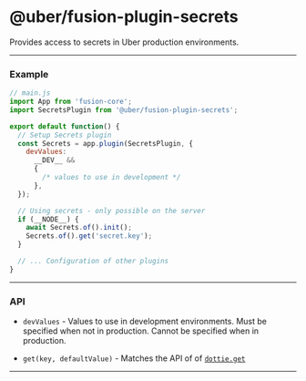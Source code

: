 # @uber/fusion-plugin-secrets

Provides access to secrets in Uber production environments.

---

### Example

```js
// main.js
import App from 'fusion-core';
import SecretsPlugin from '@uber/fusion-plugin-secrets';

export default function() {
  // Setup Secrets plugin
  const Secrets = app.plugin(SecretsPlugin, {
    devValues:
      __DEV__ &&
      {
        /* values to use in development */
      },
  });

  // Using secrets - only possible on the server
  if (__NODE__) {
    await Secrets.of().init();
    Secrets.of().get('secret.key');
  }

  // ... Configuration of other plugins
}
```

---

### API

* `devValues` - Values to use in development environments. Must be specified when not in production. Cannot be specified when in production.

* `get(key, defaultValue)` - Matches the API of of [`dottie.get`](https://www.npmjs.com/package/dottie#get-value)

---

